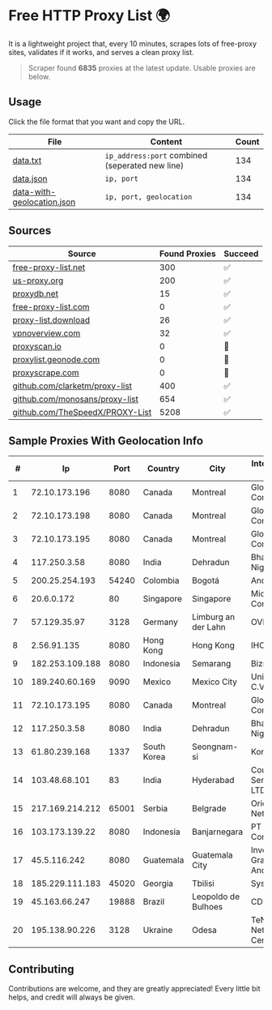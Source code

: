 
# Free HTTP Proxy List 🌍

It is a lightweight project that, every 10 minutes, scrapes lots of free-proxy sites, validates if it works, and serves a clean proxy list.


> Scraper found **6835** proxies at the latest update. Usable proxies are below.

## Usage

Click the file format that you want and copy the URL.


|File|Content|Count|
|----|-------|-----|
|[data.txt](https://raw.githubusercontent.com/themiralay/Proxy-List-World/master/data.txt)|`ip_address:port` combined (seperated new line)|134|
|[data.json](https://raw.githubusercontent.com/themiralay/Proxy-List-World/master/data.json)|`ip, port`|134|
|[data-with-geolocation.json](https://raw.githubusercontent.com/themiralay/Proxy-List-World/master/data-with-geolocation.json)|`ip, port, geolocation`|134|

## Sources

|Source|Found Proxies|Succeed|
|------|-------------|-------|
|[free-proxy-list.net](https://free-proxy-list.net)|300|✅|
|[us-proxy.org](https://www.us-proxy.org)|200|✅|
|[proxydb.net](http://proxydb.net)|15|✅|
|[free-proxy-list.com](https://free-proxy-list.com/?page=&port=&type%5B%5D=http&type%5B%5D=https&up_time=0&search=Search)|0|✅|
|[proxy-list.download](https://www.proxy-list.download/HTTP)|26|✅|
|[vpnoverview.com](https://vpnoverview.com/privacy/anonymous-browsing/free-proxy-servers)|32|✅|
|[proxyscan.io](https://www.proxyscan.io)|0|🚫|
|[proxylist.geonode.com](https://proxylist.geonode.com/api/proxy-list?limit=300&page=1&sort_by=lastChecked&sort_type=desc&protocols=http,https)|0|🚫|
|[proxyscrape.com](https://api.proxyscrape.com/v2/?request=displayproxies&protocol=http&timeout=10000&country=all&ssl=all&anonymity=all)|0|🚫|
|[github.com/clarketm/proxy-list](https://raw.githubusercontent.com/clarketm/proxy-list/master/proxy-list-raw.txt)|400|✅|
|[github.com/monosans/proxy-list](https://raw.githubusercontent.com/monosans/proxy-list/main/proxies/http.txt)|654|✅|
|[github.com/TheSpeedX/PROXY-List](https://raw.githubusercontent.com/TheSpeedX/PROXY-List/master/http.txt)|5208|✅|


## Sample Proxies With Geolocation Info

|#|Ip|Port|Country|City|Internet Service Provider|
|-|--|----|-------|----|-------------------------|
|1|72.10.173.196|8080|Canada|Montreal|GloboTech Communications|
|2|72.10.173.198|8080|Canada|Montreal|GloboTech Communications|
|3|72.10.173.195|8080|Canada|Montreal|GloboTech Communications|
|4|117.250.3.58|8080|India|Dehradun|Bharat Sanchar Nigam Ltd|
|5|200.25.254.193|54240|Colombia|Bogotá|Andinet ON Line|
|6|20.6.0.172|80|Singapore|Singapore|Microsoft Corporation|
|7|57.129.35.97|3128|Germany|Limburg an der Lahn|OVH SAS|
|8|2.56.91.135|8080|Hong Kong|Hong Kong|IHC|
|9|182.253.109.188|8080|Indonesia|Semarang|Biznet Metronet|
|10|189.240.60.169|9090|Mexico|Mexico City|Uninet S.A. de C.V.|
|11|72.10.173.195|8080|Canada|Montreal|GloboTech Communications|
|12|117.250.3.58|8080|India|Dehradun|Bharat Sanchar Nigam Ltd|
|13|61.80.239.168|1337|South Korea|Seongnam-si|Korea Telecom|
|14|103.48.68.101|83|India|Hyderabad|Country Online Services PVT LTD|
|15|217.169.214.212|65001|Serbia|Belgrade|Orion Telekom Network|
|16|103.173.139.22|8080|Indonesia|Banjarnegara|PT Serayu Multi Connection|
|17|45.5.116.242|8080|Guatemala|Guatemala City|Inversiones Grajeda Andrade S.A|
|18|185.229.111.183|45020|Georgia|Tbilisi|Sysnet LLC|
|19|45.163.66.247|19888|Brazil|Leopoldo de Bulhoes|CDM TELECOM|
|20|195.138.90.226|3128|Ukraine|Odesa|TeNeT Networking Centre|



## Contributing

Contributions are welcome, and they are greatly appreciated! Every
little bit helps, and credit will always be given.

